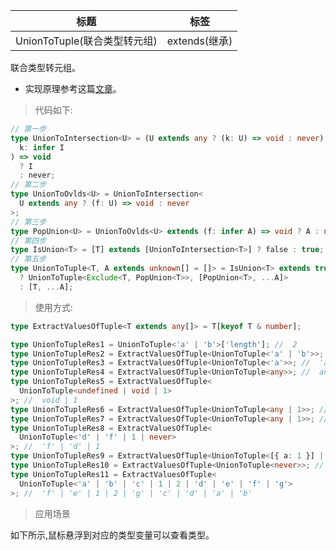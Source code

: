 | 标题                         | 标签          |
| ---------------------------- | ------------- |
| UnionToTuple(联合类型转元组) | extends(继承) |

联合类型转元组。

- 实现原理参考这篇[文章](https://juejin.cn/post/7301130064249225267)。

> 代码如下:

```ts
// 第一步
type UnionToIntersection<U> = (U extends any ? (k: U) => void : never) extends (
  k: infer I
) => void
  ? I
  : never;
// 第二步
type UnionToOvlds<U> = UnionToIntersection<
  U extends any ? (f: U) => void : never
>;
// 第三步
type PopUnion<U> = UnionToOvlds<U> extends (f: infer A) => void ? A : never;
// 第四步
type IsUnion<T> = [T] extends [UnionToIntersection<T>] ? false : true;
// 第五步
type UnionToTuple<T, A extends unknown[] = []> = IsUnion<T> extends true
  ? UnionToTuple<Exclude<T, PopUnion<T>>, [PopUnion<T>, ...A]>
  : [T, ...A];
```

> 使用方式:

```ts
type ExtractValuesOfTuple<T extends any[]> = T[keyof T & number];

type UnionToTupleRes1 = UnionToTuple<'a' | 'b'>['length']; //  2
type UnionToTupleRes2 = ExtractValuesOfTuple<UnionToTuple<'a' | 'b'>>; //  'a' | 'b'
type UnionToTupleRes3 = ExtractValuesOfTuple<UnionToTuple<'a'>>; //  'a'
type UnionToTupleRes4 = ExtractValuesOfTuple<UnionToTuple<any>>; //  any
type UnionToTupleRes5 = ExtractValuesOfTuple<
  UnionToTuple<undefined | void | 1>
>; //  void | 1
type UnionToTupleRes6 = ExtractValuesOfTuple<UnionToTuple<any | 1>>; //  any | 1
type UnionToTupleRes7 = ExtractValuesOfTuple<UnionToTuple<any | 1>>; //  any
type UnionToTupleRes8 = ExtractValuesOfTuple<
  UnionToTuple<'d' | 'f' | 1 | never>
>; //  'f' | 'd' | 1
type UnionToTupleRes9 = ExtractValuesOfTuple<UnionToTuple<[{ a: 1 }] | 1>>; //  [{ a: 1 }] | 1
type UnionToTupleRes10 = ExtractValuesOfTuple<UnionToTuple<never>>; // never
type UnionToTupleRes11 = ExtractValuesOfTuple<
  UnionToTuple<'a' | 'b' | 'c' | 1 | 2 | 'd' | 'e' | 'f' | 'g'>
>; //  'f' | 'e' | 1 | 2 | 'g' | 'c' | 'd' | 'a' | 'b'
```

> 应用场景

如下所示,鼠标悬浮到对应的类型变量可以查看类型。

<div class="code-editor" data-url="codes/typescript/demo/UnionToTuple.ts" data-language="typescript"></div>
